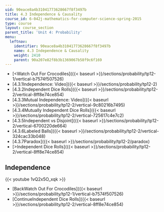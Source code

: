 ```yaml
---
uid: 90eace8a4b31041773628667f8f3497b
title: 4.3 Independence & Causality
course_id: 6-042j-mathematics-for-computer-science-spring-2015
type: course
layout: course_section
parent_title: 'Unit 4: Probability'
menu:
  leftnav:
    identifier: 90eace8a4b31041773628667f8f3497b
    name: 4.3 Independence & Causality
    weight: 2410
    parent: 90a207e82f8b3b1369067b58f9c6f169
---
```


*   [<Watch Out For Crocodiles]({{< baseurl >}}/sections/probability/tp12-1/vertical-b7574f507526)
*   [4.3.1Independence: Video]({{< baseurl >}}/sections/probability/tp12-2)
*   [4.3.2Independent Dice Rolls]({{< baseurl >}}/sections/probability/tp12-2/vertical-8ff8e74ce854)
*   [4.3.3Mutual Independence: Video]({{< baseurl >}}/sections/probability/tp12-2/vertical-9c80216b7495)
*   [4.3.4Mutually Independent Dice Rolls]({{< baseurl >}}/sections/probability/tp12-2/vertical-725617c4e7c2)
*   [4.3.5Independent vs Disjoint]({{< baseurl >}}/sections/probability/tp12-2/vertical-6700220de664)
*   [4.3.6Labeled Balls]({{< baseurl >}}/sections/probability/tp12-2/vertical-324cac33b048)
*   [4.3.7Paradox]({{< baseurl >}}/sections/probability/tp12-2/paradox)
*   [\>Independent Dice Rolls]({{< baseurl >}}/sections/probability/tp12-2/vertical-8ff8e74ce854)

Independence
------------

{{< youtube 1vQ2x5O_xqk >}}

*   [BackWatch Out For Crocodiles]({{< baseurl >}}/sections/probability/tp12-1/vertical-b7574f507526)
*   [ContinueIndependent Dice Rolls]({{< baseurl >}}/sections/probability/tp12-2/vertical-8ff8e74ce854)